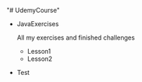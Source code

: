 "# UdemyCourse" 

* JavaExercises

	All my exercises and finished challenges

	* Lesson1
	* Lesson2    
* Test

